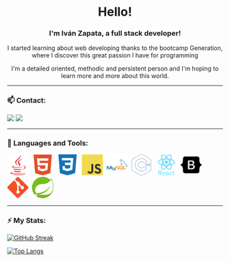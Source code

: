 
<h1 align="center">Hello!</h1>
<h3 align="center">I'm Iván Zapata, a full stack developer!</h3>
<p align="center">I started learning about web developing thanks to the bootcamp Generation, where I discover this great passion I have for programming</p>
<p align="center">I'm a detailed oriented, methodic and persistent person and I'm hoping to learn more and more about this world.</p>

---
### 📫 Contact:
<a href="https://www.linkedin.com/in/ivan-zapata-p/"><img src="https://img.shields.io/badge/linkedin-%230077B5.svg?style=for-the-badge&logo=linkedin&logoColor=white"></a>
<a href="mailto:izapatapichinao@gmail.com"><img src= "https://img.shields.io/badge/Gmail-D14836?style=for-the-badge&logo=gmail&logoColor=white"></a>

---

### 🔨 Languages and Tools:
<img src="https://github.com/devicons/devicon/blob/master/icons/java/java-plain.svg" alt="Java" height="50px" width="50px">&nbsp;
<img src= "https://github.com/devicons/devicon/blob/master/icons/html5/html5-plain.svg" alt="HTML5" height="50px" width="50px">&nbsp;
<img src= "https://github.com/devicons/devicon/blob/master/icons/css3/css3-plain.svg" alt="CSS3" height="50px" width="50px">&nbsp;
<img src= "https://github.com/devicons/devicon/blob/master/icons/javascript/javascript-original.svg" alt="JavaScript" height="50px" width="50px">&nbsp;
<img src= "https://github.com/devicons/devicon/blob/master/icons/mysql/mysql-original-wordmark.svg" alt="MySQL" height="50px" width="50px">&nbsp;
<img src= "https://github.com/devicons/devicon/blob/master/icons/cplusplus/cplusplus-line.svg" alt="Cplusplus" height="50px" width="50px">&nbsp;
<img src= "https://github.com/devicons/devicon/blob/master/icons/react/react-original-wordmark.svg" alt="React" height="50px" width="50px">&nbsp;
<img src= "https://github.com/devicons/devicon/blob/master/icons/bootstrap/bootstrap-plain.svg" alt="Bootstrap" height="50px" width="50px">&nbsp;
<img src= "https://github.com/devicons/devicon/blob/master/icons/git/git-plain.svg" alt="Git" height="50px" width="50px">&nbsp;
<img src= "https://github.com/devicons/devicon/blob/master/icons/spring/spring-original.svg" alt="SpringBoot" height="50px" width="50px">

---

### ⚡ My Stats:
[![GitHub Streak](https://github-readme-streak-stats.herokuapp.com?user=littlesonik&theme=transparent&border_radius=4&date_format=j%20M%5B%20Y%5D)](https://git.io/streak-stats)

[![Top Langs](https://github-readme-stats.vercel.app/api/top-langs/?username=littlesonik&layout=compact&theme=transparent)](https://github.com/anuraghazra/github-readme-stats)
